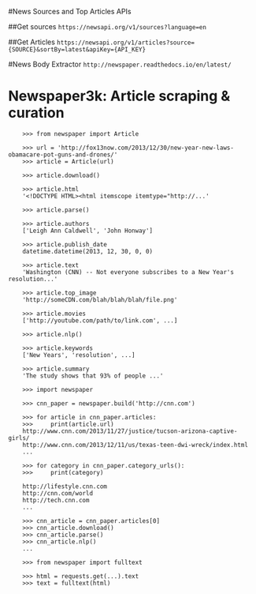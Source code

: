 #News Sources and Top Articles APIs

##Get sources
`https://newsapi.org/v1/sources?language=en`
 
##Get Articles
`https://newsapi.org/v1/articles?source={SOURCE}&sortBy=latest&apiKey={API_KEY}`

#News Body Extractor
`http://newspaper.readthedocs.io/en/latest/`

Newspaper3k: Article scraping & curation
========================================

```
    >>> from newspaper import Article

    >>> url = 'http://fox13now.com/2013/12/30/new-year-new-laws-obamacare-pot-guns-and-drones/'
    >>> article = Article(url)
```
```
    >>> article.download()

    >>> article.html
    '<!DOCTYPE HTML><html itemscope itemtype="http://...'
```

```
    >>> article.parse()

    >>> article.authors
    ['Leigh Ann Caldwell', 'John Honway']

    >>> article.publish_date
    datetime.datetime(2013, 12, 30, 0, 0)

    >>> article.text
    'Washington (CNN) -- Not everyone subscribes to a New Year's resolution...'

    >>> article.top_image
    'http://someCDN.com/blah/blah/blah/file.png'

    >>> article.movies
    ['http://youtube.com/path/to/link.com', ...]

```
```
    >>> article.nlp()

    >>> article.keywords
    ['New Years', 'resolution', ...]

    >>> article.summary
    'The study shows that 93% of people ...'

```
```
    >>> import newspaper

    >>> cnn_paper = newspaper.build('http://cnn.com')

    >>> for article in cnn_paper.articles:
    >>>     print(article.url)
    http://www.cnn.com/2013/11/27/justice/tucson-arizona-captive-girls/
    http://www.cnn.com/2013/12/11/us/texas-teen-dwi-wreck/index.html
    ...

    >>> for category in cnn_paper.category_urls():
    >>>     print(category)

    http://lifestyle.cnn.com
    http://cnn.com/world
    http://tech.cnn.com
    ...

    >>> cnn_article = cnn_paper.articles[0]
    >>> cnn_article.download()
    >>> cnn_article.parse()
    >>> cnn_article.nlp()
    ...

```
```
    >>> from newspaper import fulltext

    >>> html = requests.get(...).text
    >>> text = fulltext(html)
```
